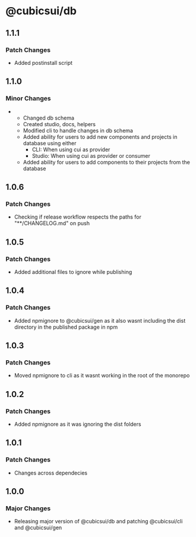 # @cubicsui/db

## 1.1.1

### Patch Changes

- Added postinstall script

## 1.1.0

### Minor Changes

- - Changed db schema
  - Created studio, docs, helpers
  - Modified cli to handle changes in db schema
  - Added ability for users to add new components and projects in database using either
    - CLI: When using cui as provider
    - Studio: When using cui as provider or consumer
  - Added ability for users to add components to their projects from the database

## 1.0.6

### Patch Changes

- Checking if release workflow respects the paths for "\*\*/CHANGELOG.md" on push

## 1.0.5

### Patch Changes

- Added additional files to ignore while publishing

## 1.0.4

### Patch Changes

- Added npmignore to @cubicsui/gen as it also wasnt including the dist directory in the published package in npm

## 1.0.3

### Patch Changes

- Moved npmignore to cli as it wasnt working in the root of the monorepo

## 1.0.2

### Patch Changes

- Added npmignore as it was ignoring the dist folders

## 1.0.1

### Patch Changes

- Changes across dependecies

## 1.0.0

### Major Changes

- Releasing major version of @cubicsui/db and patching @cubicsui/cli and @cubicsui/gen
